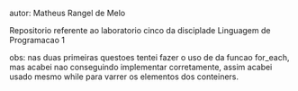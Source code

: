 autor: Matheus Rangel de Melo

Repositorio referente ao laboratorio cinco da disciplade Linguagem de Programacao 1

obs: nas duas primeiras questoes tentei fazer o uso de da funcao for_each, mas acabei nao conseguindo
implementar corretamente, assim acabei usado mesmo while para varrer os elementos dos conteiners.